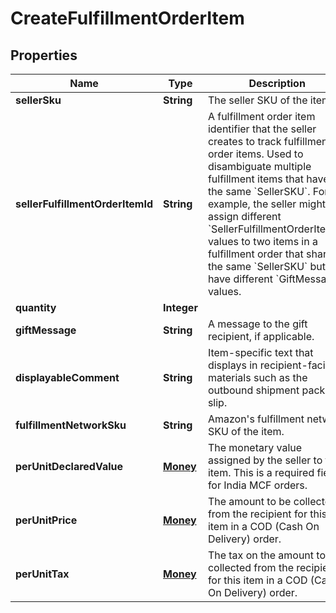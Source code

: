
# CreateFulfillmentOrderItem

## Properties
Name | Type | Description | Notes
------------ | ------------- | ------------- | -------------
**sellerSku** | **String** | The seller SKU of the item. | 
**sellerFulfillmentOrderItemId** | **String** | A fulfillment order item identifier that the seller creates to track fulfillment order items. Used to disambiguate multiple fulfillment items that have the same &#x60;SellerSKU&#x60;. For example, the seller might assign different &#x60;SellerFulfillmentOrderItemId&#x60; values to two items in a fulfillment order that share the same &#x60;SellerSKU&#x60; but have different &#x60;GiftMessage&#x60; values. | 
**quantity** | **Integer** |  | 
**giftMessage** | **String** | A message to the gift recipient, if applicable. |  [optional]
**displayableComment** | **String** | Item-specific text that displays in recipient-facing materials such as the outbound shipment packing slip. |  [optional]
**fulfillmentNetworkSku** | **String** | Amazon&#39;s fulfillment network SKU of the item. |  [optional]
**perUnitDeclaredValue** | [**Money**](Money.md) | The monetary value assigned by the seller to this item. This is a required field for India MCF orders. |  [optional]
**perUnitPrice** | [**Money**](Money.md) | The amount to be collected from the recipient for this item in a COD (Cash On Delivery) order. |  [optional]
**perUnitTax** | [**Money**](Money.md) | The tax on the amount to be collected from the recipient for this item in a COD (Cash On Delivery) order. |  [optional]




